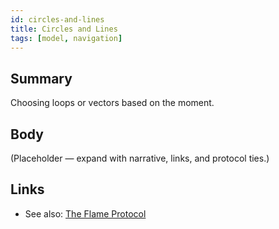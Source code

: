```yaml
---
id: circles-and-lines
title: Circles and Lines
tags: [model, navigation]
---
```


## Summary
Choosing loops or vectors based on the moment.

## Body
(Placeholder — expand with narrative, links, and protocol ties.)

## Links
- See also: [The Flame Protocol](./the-flame-protocol.md)
